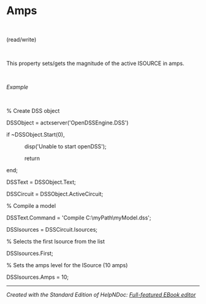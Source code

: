 # Amps

&nbsp;

(read/write)

&nbsp;

This property sets/gets the magnitude of the active ISOURCE in amps.

&nbsp;

*Example*

&nbsp;

% Create DSS object

DSSObject = actxserver('OpenDSSEngine.DSS')

if ~DSSObject.Start(0),

&nbsp; &nbsp; &nbsp; &nbsp; &nbsp; &nbsp; disp('Unable to start openDSS');

&nbsp; &nbsp; &nbsp; &nbsp; &nbsp; &nbsp; return

end;

DSSText = DSSObject.Text;

DSSCircuit = DSSObject.ActiveCircuit;

% Compile a model &nbsp; &nbsp;

DSSText.Command = 'Compile C:\\myPath\\myModel.dss';

DSSIsources = DSSCircuit.Isources;

% Selects the first Isource from the list

DSSIsources.First;

% Sets the amps level for the ISource (10 amps)

DSSIsources.Amps = 10;

***
_Created with the Standard Edition of HelpNDoc: [Full-featured EBook editor](<https://www.helpndoc.com/create-epub-ebooks>)_
